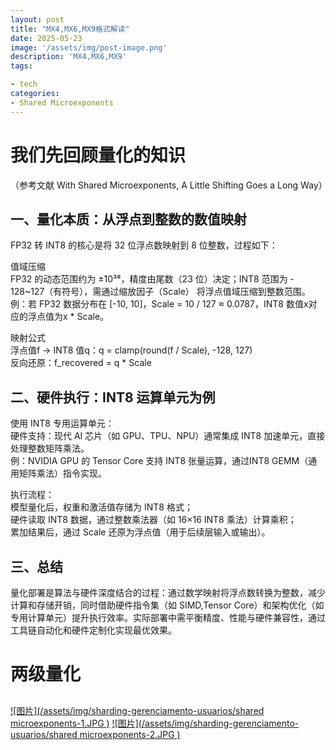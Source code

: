 ```yaml
---
layout: post
title: "MX4,MX6,MX9格式解读"
date: 2025-05-23
image: '/assets/img/post-image.png'
description: 'MX4,MX6,MX9'
tags:

- tech
categories:
- Shared Microexponents
---
```

# 我们先回顾量化的知识
（参考文献  With Shared Microexponents, A Little Shifting Goes a Long Way）

## 一、量化本质：从浮点到整数的数值映射
FP32 转 INT8 的核心是将 32 位浮点数映射到 8 位整数，过程如下：

值域压缩  
FP32 的动态范围约为 ±10³⁸，精度由尾数（23 位）决定；INT8 范围为 - 128~127（有符号），需通过缩放因子（Scale） 将浮点值域压缩到整数范围。
例：若 FP32 数据分布在 [-10, 10]，Scale = 10 / 127 ≈ 0.0787，INT8 数值x对应的浮点值为x * Scale。

映射公式  
浮点值f → INT8 值q：q = clamp(round(f / Scale), -128, 127)  
反向还原：f_recovered = q * Scale


## 二、硬件执行：INT8 运算单元为例
使用 INT8 专用运算单元：  
硬件支持：现代 AI 芯片（如 GPU、TPU、NPU）通常集成 INT8 加速单元，直接处理整数矩阵乘法。  
例：NVIDIA GPU 的 Tensor Core 支持 INT8 张量运算，通过INT8 GEMM（通用矩阵乘法）指令实现。

执行流程：  
模型量化后，权重和激活值存储为 INT8 格式；  
硬件读取 INT8 数据，通过整数乘法器（如 16×16 INT8 乘法）计算乘积；  
累加结果后，通过 Scale 还原为浮点值（用于后续层输入或输出）。



## 三、总结
量化部署是算法与硬件深度结合的过程：通过数学映射将浮点数转换为整数，减少计算和存储开销，同时借助硬件指令集（如 SIMD,Tensor Core）和架构优化（如专用计算单元）提升执行效率。实际部署中需平衡精度、性能与硬件兼容性，通过工具链自动化和硬件定制化实现最优效果。


# 两级量化  
## 
[![图片](/assets/img/sharding-gerenciamento-usuarios/shared microexponents-1.JPG )](https://longlonglink.github.io/)
[![图片](/assets/img/sharding-gerenciamento-usuarios/shared microexponents-2.JPG )](https://longlonglink.github.io/)
